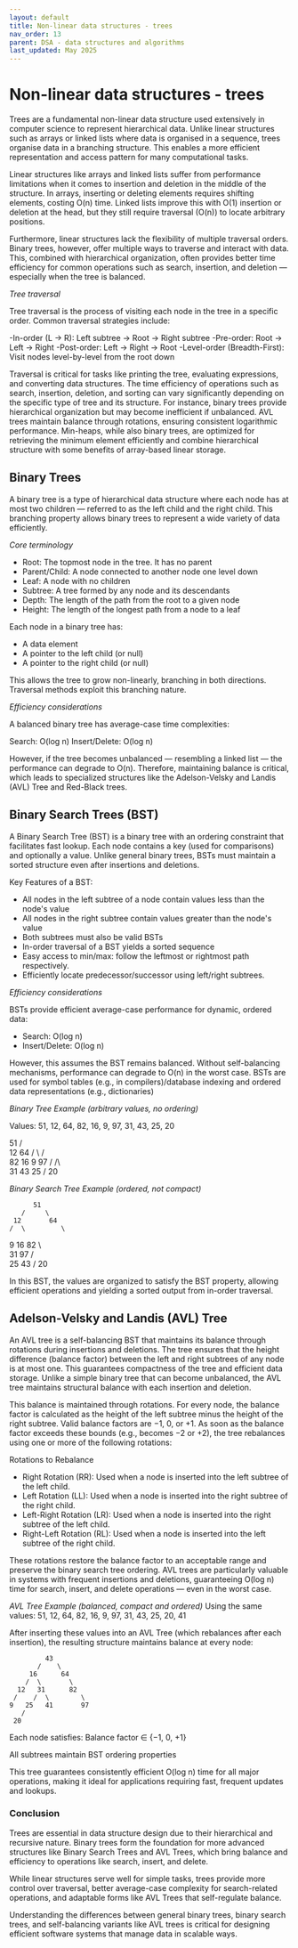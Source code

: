 ```yaml
---
layout: default
title: Non-linear data structures - trees
nav_order: 13
parent: DSA - data structures and algorithms
last_updated: May 2025
---
```


# Non-linear data structures - trees

Trees are a fundamental non-linear data structure used extensively in computer science to represent hierarchical data. Unlike linear structures such as arrays or linked lists where data is organised in a sequence, trees organise data in a branching structure. This enables a more efficient representation and access pattern for many computational tasks.

Linear structures like arrays and linked lists suffer from performance limitations when it comes to insertion and deletion in the middle of the structure. In arrays, inserting or deleting elements requires shifting elements, costing O(n) time. Linked lists improve this with O(1) insertion or deletion at the head, but they still require traversal (O(n)) to locate arbitrary positions.

Furthermore, linear structures lack the flexibility of multiple traversal orders. Binary trees, however, offer multiple ways to traverse and interact with data. This, combined with hierarchical organization, often provides better time efficiency for common operations such as search, insertion, and deletion — especially when the tree is balanced.

_Tree traversal_

Tree traversal is the process of visiting each node in the tree in a specific order. Common traversal strategies include:

-In-order (L → R): Left subtree → Root → Right subtree
-Pre-order: Root → Left → Right
-Post-order: Left → Right → Root
-Level-order (Breadth-First): Visit nodes level-by-level from the root down

Traversal is critical for tasks like printing the tree, evaluating expressions, and converting data structures. The time efficiency of operations such as search, insertion, deletion, and sorting can vary significantly depending on the specific type of tree and its structure. For instance, binary trees provide hierarchical organization but may become inefficient if unbalanced. AVL trees maintain balance through rotations, ensuring consistent logarithmic performance. Min-heaps, while also binary trees, are optimized for retrieving the minimum element efficiently and combine hierarchical structure with some benefits of array-based linear storage.

## Binary Trees

A binary tree is a type of hierarchical data structure where each node has at most two children — referred to as the left child and the right child. This branching property allows binary trees to represent a wide variety of data efficiently.

_Core terminology_
- Root: The topmost node in the tree. It has no parent
- Parent/Child: A node connected to another node one level down
- Leaf: A node with no children
- Subtree: A tree formed by any node and its descendants
- Depth: The length of the path from the root to a given node
- Height: The length of the longest path from a node to a leaf

Each node in a binary tree has:
- A data element
- A pointer to the left child (or null)
- A pointer to the right child (or null)

This allows the tree to grow non-linearly, branching in both directions. Traversal methods exploit this branching nature.

_Efficiency considerations_

A balanced binary tree has average-case time complexities:

Search: O(log n)
Insert/Delete: O(log n)

However, if the tree becomes unbalanced — resembling a linked list — the performance can degrade to O(n). Therefore, maintaining balance is critical, which leads to specialized structures like the Adelson-Velsky and Landis (AVL) Tree and Red-Black trees.

## Binary Search Trees (BST)
A Binary Search Tree (BST) is a binary tree with an ordering constraint that facilitates fast lookup. Each node contains a key (used for comparisons) and optionally a value. Unlike general binary trees, BSTs must maintain a sorted structure even after insertions and deletions.

Key Features of a BST:
- All nodes in the left subtree of a node contain values less than the node's value
- All nodes in the right subtree contain values greater than the node's value
- Both subtrees must also be valid BSTs
- In-order traversal of a BST yields a sorted sequence
- Easy access to min/max: follow the leftmost or rightmost path respectively.
- Efficiently locate predecessor/successor using left/right subtrees.

_Efficiency considerations_

BSTs provide efficient average-case performance for dynamic, ordered data:

- Search: O(log n)
- Insert/Delete: O(log n)

However, this assumes the BST remains balanced. Without self-balancing mechanisms, performance can degrade to O(n) in the worst case. BSTs are used for symbol tables (e.g., in compilers)/database indexing and ordered data representations (e.g., dictionaries)

_Binary Tree Example (arbitrary values, no ordering)_

Values: 51, 12, 64, 82, 16, 9, 97, 31, 43, 25, 20

   51
 /    \
12     64
/ \     / \
82 16  9  97
/         /\  
31       43 25
/
20

_Binary Search Tree Example (ordered, not compact)_

          51
       /     \
     12       64
    /  \         \
   9   16        82
         \          \
         31         97
        /  \
      25    43
     /
   20

In this BST, the values are organized to satisfy the BST property, allowing efficient operations and yielding a sorted output from in-order traversal.

## Adelson-Velsky and Landis (AVL) Tree

An AVL tree is a self-balancing BST that maintains its balance through rotations during insertions and deletions. The tree ensures that the height difference (balance factor) between the left and right subtrees of any node is at most one. This guarantees compactness of the tree and efficient data storage. Unlike a simple binary tree that can become unbalanced, the AVL tree maintains structural balance with each insertion and deletion.

This balance is maintained through rotations. For every node, the balance factor is calculated as the height of the left subtree minus the height of the right subtree. Valid balance factors are −1, 0, or +1. As soon as the balance factor exceeds these bounds (e.g., becomes −2 or +2), the tree rebalances using one or more of the following rotations:

Rotations to Rebalance
- Right Rotation (RR): Used when a node is inserted into the left subtree of the left child.
- Left Rotation (LL): Used when a node is inserted into the right subtree of the right child.
- Left-Right Rotation (LR): Used when a node is inserted into the right subtree of the left child.
- Right-Left Rotation (RL): Used when a node is inserted into the left subtree of the right child.

These rotations restore the balance factor to an acceptable range and preserve the binary search tree ordering. AVL trees are particularly valuable in systems with frequent insertions and deletions, guaranteeing O(log n) time for search, insert, and delete operations — even in the worst case.

_AVL Tree Example (balanced, compact and ordered)_
Using the same values:
51, 12, 64, 82, 16, 9, 97, 31, 43, 25, 20, 41

After inserting these values into an AVL Tree (which rebalances after each insertion), the resulting structure maintains balance at every node:

             43
           /    \
         16      64
        /  \       \
      12   31      82
     /    /  \        \
    9   25   41       97
       /               
     20                
Each node satisfies: Balance factor ∈ {−1, 0, +1}

All subtrees maintain BST ordering properties

This tree guarantees consistently efficient O(log n) time for all major operations, making it ideal for applications requiring fast, frequent updates and lookups.

### Conclusion

Trees are essential in data structure design due to their hierarchical and recursive nature. Binary trees form the foundation for more advanced structures like Binary Search Trees and AVL Trees, which bring balance and efficiency to operations like search, insert, and delete.

While linear structures serve well for simple tasks, trees provide more control over traversal, better average-case complexity for search-related operations, and adaptable forms like AVL Trees that self-regulate balance.

Understanding the differences between general binary trees, binary search trees, and self-balancing variants like AVL trees is critical for designing efficient software systems that manage data in scalable ways.

